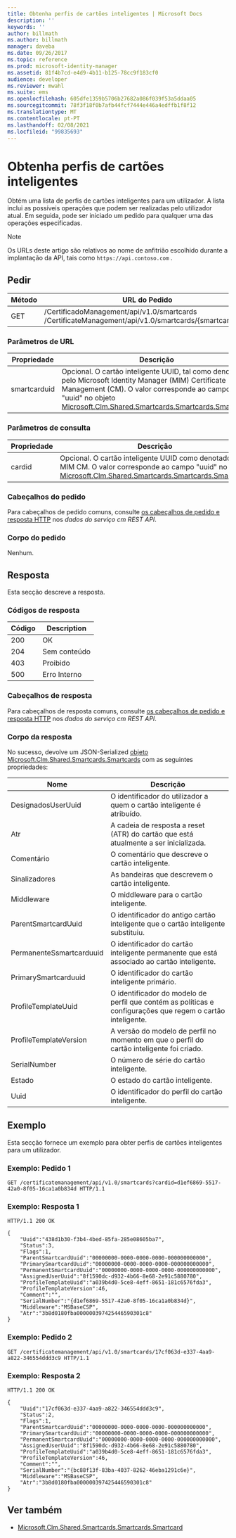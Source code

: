 ```yaml
---
title: Obtenha perfis de cartões inteligentes | Microsoft Docs
description: ''
keywords: ''
author: billmath
ms.author: billmath
manager: daveba
ms.date: 09/26/2017
ms.topic: reference
ms.prod: microsoft-identity-manager
ms.assetid: 81f4b7cd-e4d9-4b11-b125-78cc9f183cf0
audience: developer
ms.reviewer: mwahl
ms.suite: ems
ms.openlocfilehash: 605dfe1359b5706b27682a086f039f53a5ddaa05
ms.sourcegitcommit: 78f3f18f0b7afb44fcf7444e446a4edffb1f8f12
ms.translationtype: MT
ms.contentlocale: pt-PT
ms.lasthandoff: 02/08/2021
ms.locfileid: "99835693"
---
```

# <a name="get-smart-card-profiles"></a>Obtenha perfis de cartões inteligentes
Obtém uma lista de perfis de cartões inteligentes para um utilizador. A lista inclui as possíveis operações que podem ser realizadas pelo utilizador atual. Em seguida, pode ser iniciado um pedido para qualquer uma das operações especificadas.

>[!NOTE]
>Os URLs deste artigo são relativos ao nome de anfitrião escolhido durante a implantação da API, tais como `https://api.contoso.com` .

## <a name="request"></a>Pedir

Método  |URL do Pedido  
---------|---------
GET     |/CertificadoManagement/api/v1.0/smartcards <br/> /CertificateManagement/api/v1.0/smartcards/{smartcarduuid}


### <a name="url-parameters"></a>Parâmetros de URL

Propriedade| Descrição
---------|--------
smartcarduid | Opcional. O cartão inteligente UUID, tal como denotado pelo Microsoft Identity Manager (MIM) Certificate Management (CM). O valor corresponde ao campo "uuid" no objeto [Microsoft.Clm.Shared.Smartcards.Smartcards.Smartcard.](https://msdn.microsoft.com/library/microsoft.clm.shared.smartcards.smartcard.aspx)

### <a name="query-parameters"></a>Parâmetros de consulta

Propriedade| Descrição
---------|--------
cardid | Opcional. O cartão inteligente UUID como denotado pela MIM CM. O valor corresponde ao campo "uuid" no objeto [Microsoft.Clm.Shared.Smartcards.Smartcards.Smartcard.](https://msdn.microsoft.com/library/microsoft.clm.shared.smartcards.smartcard.aspx)

### <a name="request-headers"></a>Cabeçalhos do pedido
Para cabeçalhos de pedido comuns, consulte [os cabeçalhos de pedido e resposta HTTP](certificate-management-rest-api-service-details.md#http-request-and-response-headers) nos *dados do serviço cm REST API*.

### <a name="request-body"></a>Corpo do pedido
Nenhum.

## <a name="response"></a>Resposta
Esta secção descreve a resposta.

### <a name="response-codes"></a>Códigos de resposta

Código  |Description  
---------|---------
200 | OK
204 | Sem conteúdo
403 | Proibido
500 | Erro Interno

### <a name="response-headers"></a>Cabeçalhos de resposta
Para cabeçalhos de resposta comuns, consulte [os cabeçalhos de pedido e resposta HTTP](certificate-management-rest-api-service-details.md#http-request-and-response-headers) nos *dados do serviço cm REST API*.

### <a name="response-body"></a>Corpo da resposta
No sucesso, devolve um JSON-Serialized [objeto Microsoft.Clm.Shared.Smartcards.Smartcards](https://msdn.microsoft.com/library/microsoft.clm.shared.smartcards.smartcard.aspx) com as seguintes propriedades:

Nome | Descrição
-----|-----------
DesignadosUserUuid | O identificador do utilizador a quem o cartão inteligente é atribuído.
Atr | A cadeia de resposta a reset (ATR) do cartão que está atualmente a ser inicializada.
Comentário | O comentário que descreve o cartão inteligente.
Sinalizadores | As bandeiras que descrevem o cartão inteligente.
Middleware | O middleware para o cartão inteligente.
ParentSmartcardUuid | O identificador do antigo cartão inteligente que o cartão inteligente substituiu.
PermanenteSsmartcarduuid | O identificador do cartão inteligente permanente que está associado ao cartão inteligente.
PrimarySmartcarduuid | O identificador do cartão inteligente primário.
ProfileTemplateUuid | O identificador do modelo de perfil que contém as políticas e configurações que regem o cartão inteligente.
ProfileTemplateVersion | A versão do modelo de perfil no momento em que o perfil do cartão inteligente foi criado.
SerialNumber | O número de série do cartão inteligente.
Estado | O estado do cartão inteligente.
Uuid | O identificador do perfil do cartão inteligente.

## <a name="example"></a>Exemplo
Esta secção fornece um exemplo para obter perfis de cartões inteligentes para um utilizador.

### <a name="example-request-1"></a>Exemplo: Pedido 1

```
GET /certificatemanagement/api/v1.0/smartcards?cardid=d1ef6869-5517-42a0-8f05-16ca1a0b834d HTTP/1.1
```

### <a name="example-response-1"></a>Exemplo: Resposta 1

```
HTTP/1.1 200 OK

{
    "Uuid":"438d1b30-f3b4-4bed-85fa-285e08605ba7",
    "Status":3,
    "Flags":1,
    "ParentSmartcardUuid":"00000000-0000-0000-0000-000000000000",
    "PrimarySmartcardUuid":"00000000-0000-0000-0000-000000000000",
    "PermanentSmartcardUuid":"00000000-0000-0000-0000-000000000000",
    "AssignedUserUuid":"8f1590dc-d932-4b66-8e68-2e91c5880780",
    "ProfileTemplateUuid":"a039b4d0-5ce8-4eff-8651-181c6576fda3",
    "ProfileTemplateVersion":46,
    "Comment":"",
    "SerialNumber":"{d1ef6869-5517-42a0-8f05-16ca1a0b834d}",
    "Middleware":"MSBaseCSP",
    "Atr":"3b8d0180fba000000397425446590301c8"
}
```       

### <a name="example-request-2"></a>Exemplo: Pedido 2

```
GET /certificatemanagement/api/v1.0/smartcards/17cf063d-e337-4aa9-a822-346554ddd3c9 HTTP/1.1
```

### <a name="example-response-2"></a>Exemplo: Resposta 2

```
HTTP/1.1 200 OK

{
    "Uuid":"17cf063d-e337-4aa9-a822-346554ddd3c9",
    "Status":2,
    "Flags":1,
    "ParentSmartcardUuid":"00000000-0000-0000-0000-000000000000",
    "PrimarySmartcardUuid":"00000000-0000-0000-0000-000000000000",
    "PermanentSmartcardUuid":"00000000-0000-0000-0000-000000000000",
    "AssignedUserUuid":"8f1590dc-d932-4b66-8e68-2e91c5880780",
    "ProfileTemplateUuid":"a039b4d0-5ce8-4eff-8651-181c6576fda3",
    "ProfileTemplateVersion":46,
    "Comment":"",
    "SerialNumber":"{bc88f13f-83ba-4037-8262-46eba1291c6e}",
    "Middleware":"MSBaseCSP",
    "Atr":"3b8d0180fba000000397425446590301c8"
}
```     

## <a name="see-also"></a>Ver também

- [Microsoft.Clm.Shared.Smartcards.Smartcards.Smartcard](https://msdn.microsoft.com/library/microsoft.clm.shared.smartcards.smartcard.aspx)
